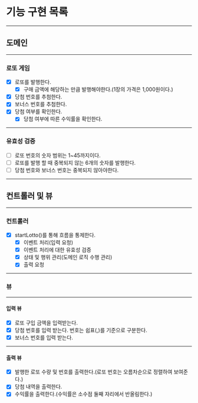 # 기능 구현 목록

---

## 도메인

---

### 로또 게임

- [x] 로또를 발행한다.
  - [x] 구매 금액에 해당하는 만큼 발행해야한다.(1장의 가격은 1,000원이다.)
- [x] 당첨 번호를 추첨한다.
- [x] 보너스 번호를 추첨한다.
- [x] 당첨 여부를 확인한다.
  - [x] 당첨 여부에 따른 수익률을 확인한다.

---

### 유효성 검증

- [ ] 로또 번호의 숫자 범위는 1~45까지이다.
- [ ] 로또를 발행 할 때 중복되지 않는 6개의 숫자를 발행한다.
- [ ] 당첨 번호와 보너스 번호는 중복되지 않아야한다.

---

## 컨트롤러 및 뷰

---

### 컨트롤러

- [x] startLotto()를 통해 흐름을 통제한다.
  - [x] 이벤트 처리(입력 요청)
  - [x] 이벤트 처리에 대한 유효성 검증
  - [x] 상태 및 행위 관리(도메인 로직 수행 관리)
  - [x] 출력 요청

---

### 뷰

---

#### 입력 뷰

- [x] 로또 구입 금액을 입력받는다.
- [x] 당첨 번호를 입력 받는다. 번호는 쉽표(,)를 기준으로 구분한다.
- [x] 보너스 번호를 입력 받는다.

---

#### 출력 뷰

- [x] 발행한 로또 수량 및 번호를 출력한다.(로또 번호는 오름차순으로 정렬하여 보여준다.)
- [x] 당첨 내역을 출력한다.
- [x] 수익률을 출력한다.(수익률은 소수점 둘째 자리에서 반올림한다.)
